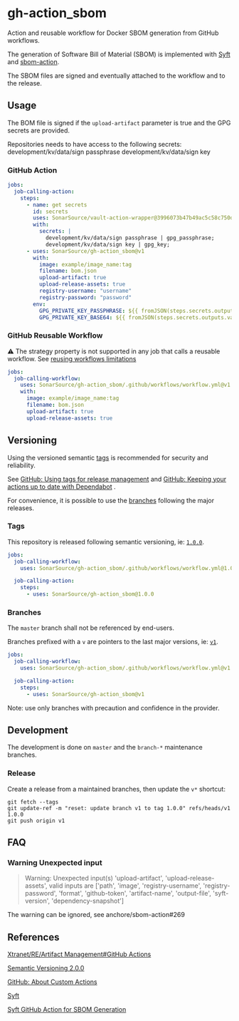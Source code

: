# gh-action_sbom

Action and reusable workflow for Docker SBOM generation from GitHub workflows.

The generation of Software Bill of Material (SBOM) is implemented with [Syft](https://github.com/anchore/syft)
and [sbom-action](https://github.com/anchore/sbom-action).

The SBOM files are signed and eventually attached to the workflow and to the release.

## Usage

The BOM file is signed if the `upload-artifact` parameter is true and the GPG secrets are provided.

Repositories needs to have access to the following secrets:
  development/kv/data/sign passphrase
  development/kv/data/sign key

### GitHub Action

```yaml
jobs:
  job-calling-action:
    steps:
      - name: get secrets
        id: secrets
        uses: SonarSource/vault-action-wrapper@3996073b47b49ac5c58c750d27ab4edf469401c8 # 3.0.1
        with:
          secrets: |
            development/kv/data/sign passphrase | gpg_passphrase;
            development/kv/data/sign key | gpg_key;
      - uses: SonarSource/gh-action_sbom@v1
        with:
          image: example/image_name:tag
          filename: bom.json
          upload-artifact: true
          upload-release-assets: true
          registry-username: "username"
          registry-password: "password"
        env:
          GPG_PRIVATE_KEY_PASSPHRASE: ${{ fromJSON(steps.secrets.outputs.vault).gpg_passphrase }}
          GPG_PRIVATE_KEY_BASE64: ${{ fromJSON(steps.secrets.outputs.vault).gpg_key }}
```

### GitHub Reusable Workflow

:warning: The strategy property is not supported in any job that calls a reusable workflow.
See [reusing workflows limitations](https://docs.github.com/en/actions/using-workflows/reusing-workflows#limitations)

```yaml
jobs:
  job-calling-workflow:
    uses: SonarSource/gh-action_sbom/.github/workflows/workflow.yml@v1
    with:
      image: example/image_name:tag
      filename: bom.json
      upload-artifact: true
      upload-release-assets: true
```

## Versioning

Using the versioned semantic [tags](#tags) is recommended for security and reliability.

See [GitHub: Using tags for release management](https://docs.github.com/en/actions/creating-actions/about-custom-actions#using-tags-for-release-management)
and [GitHub: Keeping your actions up to date with Dependabot](https://docs.github.com/en/code-security/supply-chain-security/keeping-your-dependencies-updated-automatically/keeping-your-actions-up-to-date-with-dependabot)
.

For convenience, it is possible to use the [branches](#branches) following the major releases.

### Tags

This repository is released following semantic versioning,
ie: [`1.0.0`](https://github.com/SonarSource/gh-action_sbom/releases/tag/1.0.0).

```yaml
jobs:
  job-calling-workflow:
    uses: SonarSource/gh-action_sbom/.github/workflows/workflow.yml@1.0.0

  job-calling-action:
    steps:
      - uses: SonarSource/gh-action_sbom@1.0.0
```

### Branches

The `master` branch shall not be referenced by end-users.

Branches prefixed with a `v` are pointers to the last major versions, ie: [`v1`](https://github.com/SonarSource/gh-action_sbom/tree/v1).

```yaml
jobs:
  job-calling-workflow:
    uses: SonarSource/gh-action_sbom/.github/workflows/workflow.yml@v1

  job-calling-action:
    steps:
      - uses: SonarSource/gh-action_sbom@v1
```

Note: use only branches with precaution and confidence in the provider.

## Development

The development is done on `master` and the `branch-*` maintenance branches.

### Release

Create a release from a maintained branches, then update the `v*` shortcut:

```shell
git fetch --tags
git update-ref -m "reset: update branch v1 to tag 1.0.0" refs/heads/v1 1.0.0
git push origin v1
```

## FAQ

### Warning Unexpected input

> Warning: Unexpected input(s) 'upload-artifact', 'upload-release-assets',
> valid inputs are ['path', 'image', 'registry-username', 'registry-password', 'format', 'github-token',
> 'artifact-name', 'output-file', 'syft-version', 'dependency-snapshot']

The warning can be ignored, see anchore/sbom-action#269

## References

[Xtranet/RE/Artifact Management#GitHub Actions](https://xtranet-sonarsource.atlassian.net/wiki/spaces/RE/pages/872153170/Artifact+Management#GitHub-Actions)

[Semantic Versioning 2.0.0](https://semver.org/)

[GitHub: About Custom Actions](https://docs.github.com/en/actions/creating-actions/about-custom-actions)

[Syft](https://github.com/anchore/syft)

[Syft GitHub Action for SBOM Generation](https://github.com/anchore/sbom-action)
